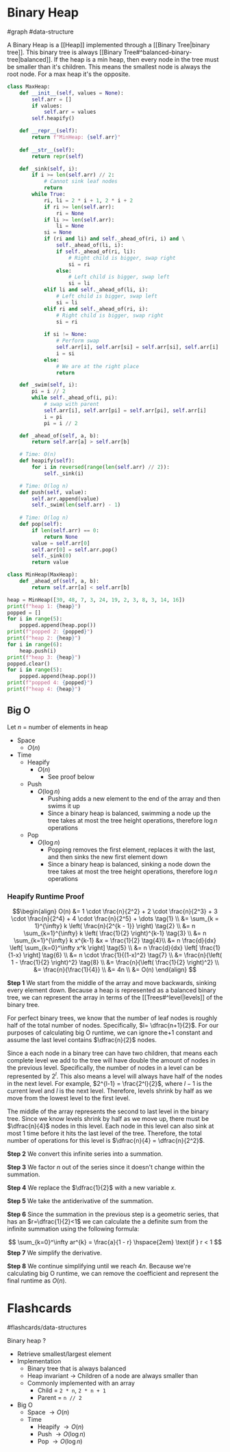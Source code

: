# Binary Heap
#graph #data-structure 

A Binary Heap is a [[Heap]] implemented through a [[Binary Tree|binary tree]]. This binary tree is always [[Binary Tree#^balanced-binary-tree|balanced]]. If the heap is a min heap, then every node in the tree must be smaller than it's children. This means the smallest node is always the root node. For a max heap it's the opposite.  

```python
class MaxHeap:
	def __init__(self, values = None):
		self.arr = []
		if values:
			self.arr = values
		self.heapify()

	def __repr__(self):
		return f"MinHeap: {self.arr}"
	
	def __str__(self):
		return repr(self)

	def _sink(self, i):
		if i >= len(self.arr) // 2:
			# Cannot sink leaf nodes
			return
		while True:
			ri, li = 2 * i + 1, 2 * i + 2
			if ri >= len(self.arr):
				ri = None
			if li >= len(self.arr):
				li = None
			si = None
			if (ri and li) and self._ahead_of(ri, i) and \
				self._ahead_of(li, i):
				if self._ahead_of(ri, li):
					# Right child is bigger, swap right
					si = ri
				else:
					# Left child is bigger, swap left
					si = li 
			elif li and self._ahead_of(li, i):
				# Left child is bigger, swap left
				si = li
			elif ri and self._ahead_of(ri, i):
				# Right child is bigger, swap right
				si = ri
			
			if si != None:
				# Perform swap
				self.arr[i], self.arr[si] = self.arr[si], self.arr[i]
				i = si
			else:
				# We are at the right place
				return

	def _swim(self, i):
		pi = i // 2
		while self._ahead_of(i, pi):
			# swap with parent
			self.arr[i], self.arr[pi] = self.arr[pi], self.arr[i]
			i = pi
			pi = i // 2

	def _ahead_of(self, a, b):
		return self.arr[a] > self.arr[b]

	# Time: O(n)
	def heapify(self):
		for i in reversed(range(len(self.arr) // 2)):
			self._sink(i)

	# Time: O(log n)
	def push(self, value):
		self.arr.append(value)
		self._swim(len(self.arr) - 1)
	
	# Time: O(log n)
	def pop(self):
		if len(self.arr) == 0:
			return None
		value = self.arr[0]
		self.arr[0] = self.arr.pop()
		self._sink(0)
		return value

class MinHeap(MaxHeap):
	def _ahead_of(self, a, b):
		return self.arr[a] < self.arr[b]

heap = MinHeap([30, 48, 7, 3, 24, 19, 2, 3, 8, 3, 14, 16])
print(f"heap 1: {heap}")
popped = []
for i in range(5):
	popped.append(heap.pop())
print(f"popped 2: {popped}")
print(f"heap 2: {heap}")
for i in range(6):
	heap.push(i)
print(f"heap 3: {heap}")
popped.clear()
for i in range(5):
	popped.append(heap.pop())
print(f"popped 4: {popped}")
print(f"heap 4: {heap}")
```

## Big O
Let $n$ = number of elements in heap
- Space
	- $O(n)$
- Time
	- Heapify
		- $O(n)$
			- See proof below
	- Push
		- $O(\log n)$
			- Pushing adds a new element to the end of the array and then swims it up
			- Since a binary heap is balanced, swimming a node up the tree takes at most the tree height operations, therefore $\log n$ operations
	- Pop
		- $O(\log n)$
			- Popping removes the first element, replaces it with the last, and then sinks the new first element down
			- Since a binary heap is balanced, sinking a node down the tree takes at most the tree height operations, therefore $\log n$ operations

### Heapify Runtime Proof

$$\begin{align}
O(n) &= 1 \cdot \frac{n}{2^2} + 2 \cdot \frac{n}{2^3} + 3 \cdot \frac{n}{2^4} + 4 \cdot \frac{n}{2^5} + \dots \tag{1} \\
&= \sum_{k = 1}^{\infty} k \left( \frac{n}{2^{k - 1}} \right)  \tag{2} \\
&= n \sum_{k=1}^{\infty} k \left( \frac{1}{2} \right)^{k-1} \tag{3} \\
&= n \sum_{k=1}^{\infty} k x^{k-1} &x = \frac{1}{2} \tag{4}\\
&= n \frac{d}{dx} \left[ \sum_{k=0}^\infty x^k \right] \tag{5} \\
&= n \frac{d}{dx} \left[ \frac{1}{1-x} \right] \tag{6} \\
&= n \cdot \frac{1}{(1-x)^2} \tag{7} \\
&= \frac{n}{\left( 1 - \frac{1}{2} \right)^2} \tag{8} \\
&= \frac{n}{\left( \frac{1}{2} \right)^2} \\
&= \frac{n}{\frac{1}{4}} \\
&= 4n \\
&= O(n)
\end{align}
$$

**Step 1**
We start from the middle of the array and move backwards, sinking every element down. Because a heap is represented as a balanced binary tree, we can represent the array in terms of the [[Trees#^level|levels]] of the binary tree. 

For perfect binary trees, we know that the number of leaf nodes is roughly half of the total number of nodes. Specifically, $l= \dfrac{n+1}{2}$. For our purposes of calculating big O runtime, we can ignore the$+1$ constant and assume the last level contains $\dfrac{n}{2}$ nodes.

Since a each node in a binary tree can have two children, that means each complete level we add to the tree will have double the amount of nodes in the previous level. Specifically, the number of nodes in a level can be represented by $2^l$. This also means a level will always have half of the nodes in the next level. For example, $2^{l-1} = \frac{2^l}{2}$, where $l-1$ is the current level and $l$ is the next level. Therefore, levels shrink by half as we move from the lowest level to the first level.

The middle of the array represents the second to last level in the binary tree. Since we know levels shrink by half as we move up, there must be $\dfrac{n}{4}$ nodes in this level. Each node in this level can also sink at most 1 time before it hits the last level of the tree. Therefore, the total number of operations for this level is $\dfrac{n}{4} = \dfrac{n}{2^2}$.

**Step 2**
We convert this infinite series into a summation.

**Step 3**
We factor $n$ out of the series since it doesn't change within the summation.

**Step 4**
We replace the $\dfrac{1}{2}$ with a new variable $x$.

**Step 5**
We take the antiderivative of the summation.

**Step 6**
Since the summation in the previous step is a geometric series, that has an $r=\dfrac{1}{2}<1$ we can calculate the a definite sum from the infinite summation using the following formula:

$$
\sum_{k=0}^\infty ar^{k} = \frac{a}{1 - r} \hspace{2em} \text{if } r < 1
$$
**Step 7**
We simplify the derivative.

**Step 8**
We continue simplifying until we reach $4n$. Because we're calculating big O runtime, we can remove the coefficient and represent the final runtime as $O(n)$.

# Flashcards
#flashcards/data-structures 

Binary heap
?
- Retrieve smallest/largest element
- Implementation
	- Binary tree that is always balanced
	- Heap invariant $\to$ Children of a node are always smaller than
	- Commonly implemented with an array
		- Child = `2 * n`, `2 * n + 1`
		- Parent = `n // 2`
- Big O
	- Space $\to O(n)$
	- Time
		- Heapify $\to O(n)$
		- Push $\to O(\log n)$
		- Pop $\to O(\log n)$
<!--SR:!2025-01-17,10,270-->